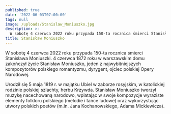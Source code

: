 ```yaml
---
published: true
date: '2022-06-03T07:00:00'
tags: null
image: /uploads/Stanislaw_Moniuszko.jpg
description: >-
  W sobotę 4 czerwca 2022 roku przypada 150-ta rocznica śmierci Stanisława Moniuszki.
title: Stanisław Moniuszko
---
```


W sobotę 4 czerwca 2022 roku przypada 150-ta rocznica śmierci Stanisława Moniuszki. 4 czerwca 1872 roku w warszawskim domu zakończył życie Stanisław Moniuszko, jeden z najwybitniejszych kompozytorów polskiego romantyzmu, dyrygent, ojciec polskiej Opery Narodowej. 

Urodził się 5 maja 1819 r. w majątku Ubiel w zaborze rosyjskim, w katolickiej rodzinie polskiej szlachty, herbu Krzywda. Stanisław Moniuszko tworzył muzykę nacechowaną narodowo, wplatając w swoje kompozycje wyraziste elementy folkloru polskiego (melodie i tańce ludowe) oraz wykorzystując utwory polskich poetów (m.in. Jana Kochanowskiego, Adama Mickiewicza).